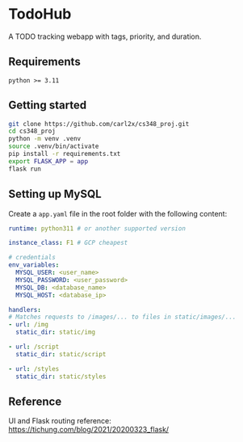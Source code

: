 # TodoHub
A TODO tracking webapp with tags, priority, and duration.

## Requirements
```
python >= 3.11
```

## Getting started
```bash
git clone https://github.com/carl2x/cs348_proj.git
cd cs348_proj
python -m venv .venv
source .venv/bin/activate
pip install -r requirements.txt
export FLASK_APP = app
flask run
```

## Setting up MySQL
Create a `app.yaml` file in the root folder with the following content:
```yaml
runtime: python311 # or another supported version

instance_class: F1 # GCP cheapest

# credentials
env_variables:
  MYSQL_USER: <user_name>
  MYSQL_PASSWORD: <user_password>
  MYSQL_DB: <database_name>
  MYSQL_HOST: <database_ip>

handlers:
# Matches requests to /images/... to files in static/images/...
- url: /img
  static_dir: static/img

- url: /script
  static_dir: static/script

- url: /styles
  static_dir: static/styles
```

## Reference
UI and Flask routing reference: https://tichung.com/blog/2021/20200323_flask/
